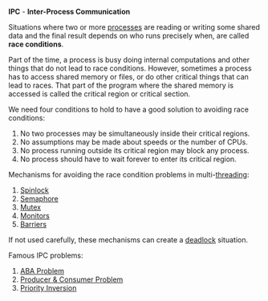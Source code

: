**IPC** - **Inter-Process Communication**

Situations where two or more [processes](01.%20Processes.md) are reading or writing some shared data and the final result depends on who runs precisely when, are called **race conditions**.

Part of the time, a process is busy doing internal computations and other things that do not lead to race conditions. However, sometimes a process has to access shared memory or files, or do other critical things that can lead to races. That part of the program where the shared memory is accessed is called the critical region or critical section.

We need four conditions to hold to have a good solution to avoiding race conditions: 
1. No two processes may be simultaneously inside their critical regions. 
2. No assumptions may be made about speeds or the number of CPUs. 
3. No process running outside its critical region may block any process. 
4. No process should have to wait forever to enter its critical region.


Mechanisms for avoiding the race condition problems in multi-[threading](02.%20Threads.md):
1. [Spinlock](02.%20Spinlock.md)
2. [Semaphore](03.%20Semaphore.md)
3. [Mutex](04.%20Mutex.md)
4. [Monitors](05.%20Monitors.md)
5. [Barriers](06.%20Barriers.md)

If not used carefully, these mechanisms can create a [deadlock](09.%20Deadlocks.md) situation.

Famous IPC problems:
1. [ABA Problem](ABA%20Problem.md)
2. [Producer & Consumer Problem](Producer%20&%20Consumer%20Problem.md)
3. [Priority Inversion](01.%20Concurrency/04.%20Interprocess%20Communication/Priority%20Inversion.md)
